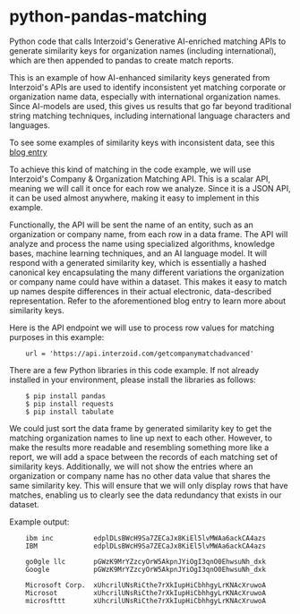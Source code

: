 # python-pandas-matching
Python code that calls Interzoid's Generative AI-enriched matching APIs to generate similarity keys for organization names (including international), which are then appended to pandas to create match reports.

This is an example of how AI-enhanced similarity keys generated from Interzoid's APIs are used to identify inconsistent yet matching corporate or organization name data, especially with international organization names. Since AI-models are used, this gives us results that go far beyond traditional string matching techniques, including international language characters and languages.

To see some examples of similarity keys with inconsistent data, see this [blog entry](https://blog.interzoid.com/entries/global-org-matching-ai)

To achieve this kind of matching in the code example, we will use Interzoid's Company & Organization Matching API. This is a scalar API, meaning we will call it once for each row we analyze. Since it is a JSON API, it can be used almost anywhere, making it easy to implement in this example.

Functionally, the API will be sent the name of an entity, such as an organization or company name, from each row in a data frame. The API will analyze and process the name using specialized algorithms, knowledge bases, machine learning techniques, and an AI language model. It will respond with a generated similarity key, which is essentially a hashed canonical key encapsulating the many different variations the organization or company name could have within a dataset. This makes it easy to match up names despite differences in their actual electronic, data-described representation. Refer to the aforementioned blog entry to learn more about similarity keys.

Here is the API endpoint we will use to process row values for matching purposes in this example:

```
    url = 'https://api.interzoid.com/getcompanymatchadvanced'
```
                
There are a few Python libraries in this code example. If not already installed in your environment, please install the libraries as follows:

```
    $ pip install pandas
    $ pip install requests
    $ pip install tabulate
```
                
We could just sort the data frame by generated similarity key to get the matching organization names to line up next to each other. However, to make the results more readable and resembling something more like a report, we will add a space between the records of each matching set of similarity keys. Additionally, we will not show the entries where an organization or company name has no other data value that shares the same similarity key. This will ensure that we will only display rows that have matches, enabling us to clearly see the data redundancy that exists in our dataset.

Example output:

```
    ibm inc          edplDLsBWcH9Sa7ZECaJx8KiEl5lvMWAa6ackCA4azs
    IBM              edplDLsBWcH9Sa7ZECaJx8KiEl5lvMWAa6ackCA4azs

    go0gle llc       pGWzK9MrYZzcyOrW5AkpnJYiOgI3qnO0EhwsuNh_dxk
    Google           pGWzK9MrYZzcyOrW5AkpnJYiOgI3qnO0EhwsuNh_dxk

    Microsoft Corp.  xUhcrilUNsRiCthe7rXkIupHiCbhhgyLrKNAcXruwoA
    Microsot         xUhcrilUNsRiCthe7rXkIupHiCbhhgyLrKNAcXruwoA
    microsfttt       xUhcrilUNsRiCthe7rXkIupHiCbhhgyLrKNAcXruwoA
```
